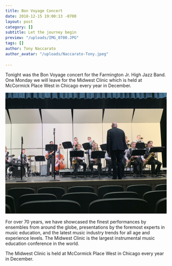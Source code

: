 ```yaml
---
title: Bon Voyage Concert
date: 2018-12-15 19:00:13 -0700
layout: post
category: []
subtitle: Let the journey begin
preview: "/uploads/IMG_0700.JPG"
tags: []
author: Tony Naccarato
author_avatar: "/uploads/Naccarato-Tony.jpeg"

---
```

Tonight was the Bon Voyage concert for the Farmington Jr. High Jazz Band. One Monday we will leave for the Midwest Clinic which is held at McCormick Place West in Chicago every year in December.

![](/uploads/0BEAF312-48F8-48D7-9ABF-3B0B5FA40E70.jpeg)

For over 70 years, we have showcased the finest performances by ensembles from around the globe, presentations by the foremost experts in music education, and the latest music industry trends for all age and experience levels. The Midwest Clinic is the largest instrumental music education conference in the world.

The Midwest Clinic is held at McCormick Place West in Chicago every year in December.